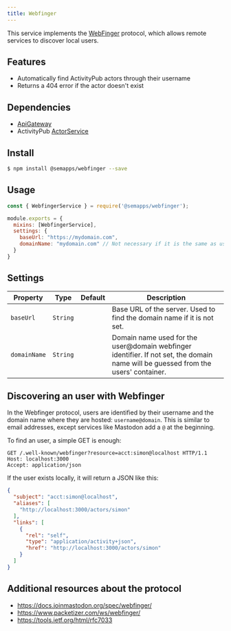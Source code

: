 ```yaml
---
title: Webfinger
---
```


This service implements the [WebFinger](https://en.wikipedia.org/wiki/WebFinger) protocol, which allows remote services to discover local users.

## Features

- Automatically find ActivityPub actors through their username
- Returns a 404 error if the actor doesn't exist

## Dependencies

- [ApiGateway](https://moleculer.services/docs/0.14/moleculer-web.html)
- ActivityPub [ActorService](activitypub.md)

## Install

```bash
$ npm install @semapps/webfinger --save
```

## Usage

```js
const { WebfingerService } = require('@semapps/webfinger');

module.exports = {
  mixins: [WebfingerService],
  settings: {
    baseUrl: "https://mydomain.com",
    domainName: "mydomain.com" // Not necessary if it is the same as usersContainer
  }
}
```

## Settings

| Property | Type | Default | Description |
| -------- | ---- | ------- | ----------- |
| `baseUrl` | `String` |  | Base URL of the server. Used to find the domain name if it is not set.
| `domainName` | `String` |  | Domain name used for the user@domain webfinger identifier. If not set, the domain name will be guessed from the users' container.


## Discovering an user with Webfinger

In the Webfinger protocol, users are identified by their username and the domain name where they are hosted: `username@domain`. This is similar to email addresses, except services like Mastodon add a `@` at the beginning.

To find an user, a simple GET is enough:

```
GET /.well-known/webfinger?resource=acct:simon@localhost HTTP/1.1
Host: localhost:3000
Accept: application/json
```

If the user exists locally, it will return a JSON like this:

```json
{
  "subject": "acct:simon@localhost",
  "aliases": [
    "http://localhost:3000/actors/simon"
  ],
  "links": [
    {
      "rel": "self",
      "type": "application/activity+json",
      "href": "http://localhost:3000/actors/simon"
    }
  ]
}
```

## Additional resources about the protocol

- https://docs.joinmastodon.org/spec/webfinger/
- https://www.packetizer.com/ws/webfinger/
- https://tools.ietf.org/html/rfc7033
